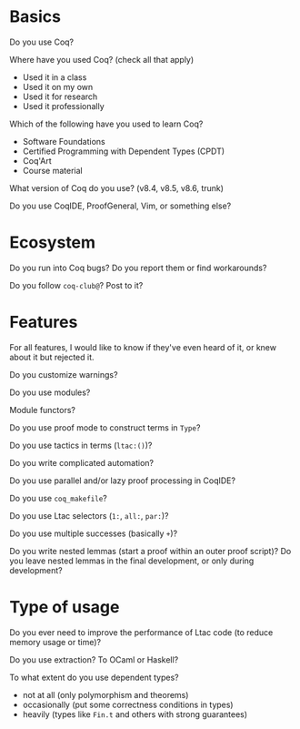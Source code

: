 # Basics

Do you use Coq?

Where have you used Coq? (check all that apply)
- Used it in a class
- Used it on my own
- Used it for research
- Used it professionally

Which of the following have you used to learn Coq?
- Software Foundations
- Certified Programming with Dependent Types (CPDT)
- Coq'Art
- Course material

What version of Coq do you use? (v8.4, v8.5, v8.6, trunk)

Do you use CoqIDE, ProofGeneral, Vim, or something else?

# Ecosystem

Do you run into Coq bugs? Do you report them or find workarounds?

Do you follow `coq-club@`? Post to it?

# Features

For all features, I would like to know if they've even heard of it, or knew about it but rejected it.

Do you customize warnings?

Do you use modules?

Module functors?

Do you use proof mode to construct terms in `Type`?

Do you use tactics in terms (`ltac:()`)?

Do you write complicated automation?

Do you use parallel and/or lazy proof processing in CoqIDE?

Do you use `coq_makefile`?

Do you use Ltac selectors (`1:`, `all:`, `par:`)?

Do you use multiple successes (basically `+`)?

Do you write nested lemmas (start a proof within an outer proof script)? Do you leave nested lemmas in the final development, or only during development?

# Type of usage

Do you ever need to improve the performance of Ltac code (to reduce memory usage or time)?

Do you use extraction? To OCaml or Haskell?

To what extent do you use dependent types?
- not at all (only polymorphism and theorems)
- occasionally (put some correctness conditions in types)
- heavily (types like `Fin.t` and others with strong guarantees)
